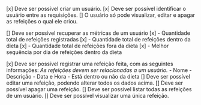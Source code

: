 [x] Deve ser possível criar um usuário.
[x] Deve ser possível identificar o usuário entre as requisições.
[] O usuário só pode visualizar, editar e apagar as refeições o qual ele criou.

[] Deve ser possível recuperar as métricas de um usuário
    [x] - Quantidade total de refeições registradas
    [x] - Quantidade total de refeições dentro da dieta
    [x] - Quantidade total de refeições fora da dieta
    [x] - Melhor sequência por dia de refeições dentro da dieta

[x] Deve ser possível registrar uma refeição feita, com as seguintes informações:
    *As refeições devem ser relacionadas a um usuário.*
    - Nome
    - Descrição
    - Data e Hora
    - Está dentro ou não da dieta
[] Deve ser possível editar uma refeição, podendo alterar todos os dados acima.
[] Deve ser possível apagar uma refeição.
[] Deve ser possível listar todas as refeições de um usuário.
[] Deve ser possível visualizar uma única refeição.


